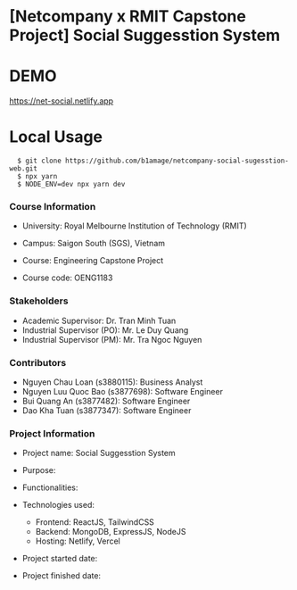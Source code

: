 # [Netcompany x RMIT Capstone Project] Social Suggesstion System

# DEMO

https://net-social.netlify.app

# Local Usage

```
  $ git clone https://github.com/b1amage/netcompany-social-sugesstion-web.git
  $ npx yarn
  $ NODE_ENV=dev npx yarn dev
```

### Course Information

- University: Royal Melbourne Institution of Technology (RMIT)
- Campus: Saigon South (SGS), Vietnam

- Course: Engineering Capstone Project
- Course code: OENG1183

### Stakeholders

- Academic Supervisor: Dr. Tran Minh Tuan
- Industrial Supervisor (PO): Mr. Le Duy Quang
- Industrial Supervisor (PM): Mr. Tra Ngoc Nguyen

### Contributors

- Nguyen Chau Loan (s3880115): Business Analyst
- Nguyen Luu Quoc Bao (s3877698): Software Engineer
- Bui Quang An (s3877482): Software Engineer
- Dao Kha Tuan (s3877347): Software Engineer

### Project Information

- Project name: Social Suggesstion System
- Purpose:
- Functionalities:

- Technologies used:

  - Frontend: ReactJS, TailwindCSS
  - Backend: MongoDB, ExpressJS, NodeJS
  - Hosting: Netlify, Vercel

- Project started date:
- Project finished date:
